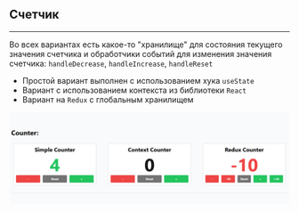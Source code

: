 ## Счетчик

---

Во всех вариантах есть какое-то "хранилище" для состояния текущего значения счетчика и обработчики событий для изменения значения счетчика: `handleDecrease`, `handleIncrease`, `handleReset`

- Простой вариант выполнен с использованием хука `useState`
- Вариант с использованием контекста из библиотеки `React`
- Вариант на `Redux` с глобальным хранилищем

![Превью](/src/projects/01-counter/counter.png)
